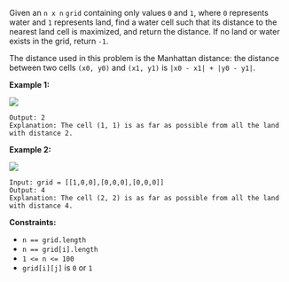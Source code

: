 Given an `n x n` `grid` containing only values `0` and `1`, where `0` represents water and `1` represents land, find a water cell such that its distance to the nearest land cell is maximized, and return the distance. If no land or water exists in the grid, return `-1`.

The distance used in this problem is the Manhattan distance: the distance between two cells `(x0, y0)` and `(x1, y1)` is `|x0 - x1| + |y0 - y1|`.

**Example 1:**

![](https://assets.leetcode.com/uploads/2019/05/03/1336_ex1.JPG)


```Input: grid = [[1,0,1],[0,0,0],[1,0,1]]
Output: 2
Explanation: The cell (1, 1) is as far as possible from all the land with distance 2.
```
**Example 2:**

![](https://assets.leetcode.com/uploads/2019/05/03/1336_ex2.JPG)

```
Input: grid = [[1,0,0],[0,0,0],[0,0,0]]
Output: 4
Explanation: The cell (2, 2) is as far as possible from all the land with distance 4.
```
**Constraints:**
- `n == grid.length`
- `n == grid[i].length`
- `1 <= n <= 100`
- `grid[i][j]` is `0` or `1`